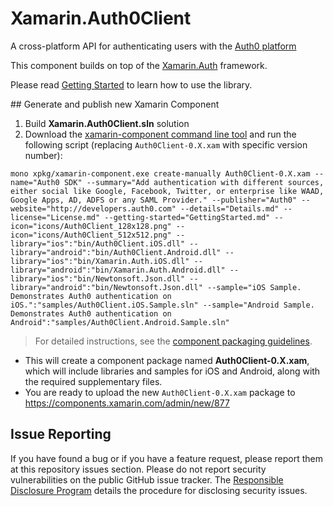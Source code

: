 # Xamarin.Auth0Client

A cross-platform API for authenticating users with the [Auth0 platform](https://developers.auth0.com)

This component builds on top of the [Xamarin.Auth](https://github.com/xamarin/Xamarin.Auth) framework.

Please read [Getting Started](https://github.com/auth0/Xamarin.Auth0Client/blob/master/GettingStarted.md) to learn how to use the library.

## Generate and publish new Xamarin Component

1. Build __Xamarin.Auth0Client.sln__ solution
2. Download the [xamarin-component command line tool](https://components.xamarin.com/submit/xpkg) and run the following script (replacing `Auth0Client-0.X.xam` with specific version number):

```
mono xpkg/xamarin-component.exe create-manually Auth0Client-0.X.xam --name="Auth0 SDK" --summary="Add authentication with different sources, either social like Google, Facebook, Twitter, or enterprise like WAAD, Google Apps, AD, ADFS or any SAML Provider." --publisher="Auth0" --website="http://developers.auth0.com" --details="Details.md" --license="License.md" --getting-started="GettingStarted.md" --icon="icons/Auth0Client_128x128.png" --icon="icons/Auth0Client_512x512.png" --library="ios":"bin/Auth0Client.iOS.dll" --library="android":"bin/Auth0Client.Android.dll" --library="ios":"bin/Xamarin.Auth.iOS.dll" --library="android":"bin/Xamarin.Auth.Android.dll" --library="ios":"bin/Newtonsoft.Json.dll" --library="android":"bin/Newtonsoft.Json.dll" --sample="iOS Sample. Demonstrates Auth0 authentication on iOS.":"samples/Auth0Client.iOS.Sample.sln" --sample="Android Sample. Demonstrates Auth0 authentication on Android":"samples/Auth0Client.Android.Sample.sln"
```

> For detailed instructions, see the [component packaging guidelines](https://components.xamarin.com/guidelines).

* This will create a component package named __Auth0Client-0.X.xam__, which will include libraries and samples for iOS and Android, along with the required supplementary files.
* You are ready to upload the new `Auth0Client-0.X.xam` package to https://components.xamarin.com/admin/new/877

## Issue Reporting

If you have found a bug or if you have a feature request, please report them at this repository issues section. Please do not report security vulnerabilities on the public GitHub issue tracker. The [Responsible Disclosure Program](https://auth0.com/whitehat) details the procedure for disclosing security issues.
